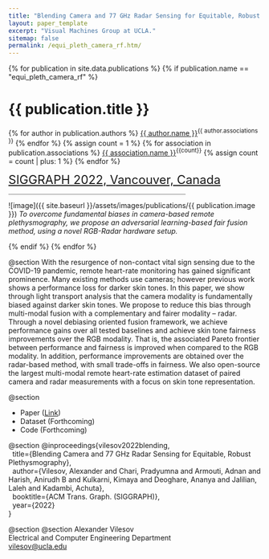 ```yaml
---
title: "Blending Camera and 77 GHz Radar Sensing for Equitable, Robust Plethysmography"
layout: paper_template
excerpt: "Visual Machines Group at UCLA."
sitemap: false
permalink: /equi_pleth_camera_rf.htm/
---
```


{% for publication in site.data.publications %}
{% if publication.name == "equi_pleth_camera_rf" %}

# {{ publication.title }}

{% for author in publication.authors %} [{{ author.name }}]({{author.link}})<sup>{{ author.associations }}</sup>
{% endfor %}
{% assign count = 1 %}
{% for association in publication.associations %} [{{ association.name }}]({{association.link}})<sup>{{count}}</sup> {% assign count = count | plus: 1 %}
{% endfor %}

<font color="gray" size="5"><a href="https://s2022.siggraph.org/">SIGGRAPH 2022, Vancouver, Canada</a></font>

<hr class="center" style="width: 70%; color: grey; height: 0.1px; background-color:grey;"/>

![image]({{ site.baseurl }}/assets/images/publications/{{ publication.image }})
*To overcome fundamental biases in camera-based remote plethysmography, we propose an adversarial learning-based fair fusion method, using a novel RGB-Radar hardware setup.*
<br>

{% endif %}
{% endfor %}

<!--

  1 Abstract
  2 Files
  3 Citations
  4 Press
  5 Contact
  6 FAQ
  7 Media

-->

@section
With the resurgence of non-contact vital sign sensing due to the COVID-19 pandemic, remote heart-rate monitoring has gained significant prominence. Many existing methods use cameras; however previous work shows a performance loss for darker skin tones. In this paper, we show through light transport analysis that the camera modality is fundamentally biased against darker skin tones. We propose to reduce this bias through multi-modal fusion with a complementary and fairer modality – radar. Through a novel debiasing oriented fusion framework, we achieve performance gains over all tested baselines and achieve skin tone fairness improvements over the RGB modality. That is, the associated Pareto frontier between performance and fairness is improved when compared to the RGB modality. In addition, performance improvements are obtained over the radar-based method, with small trade-offs in fairness. We also open-source the largest multi-modal remote heart-rate estimation dataset of paired camera and radar measurements with a focus on skin tone representation.


@section
- Paper ([Link](https://drive.google.com/file/d/1c0h7UNYsZdO_QPr3feylZ0n6A5mAly6p/view?usp=sharing)) 
- Dataset (Forthcoming)
- Code (Forthcoming)

@section
@inproceedings{vilesov2022blending, \
  &nbsp; title={Blending Camera and 77 GHz Radar Sensing for Equitable, Robust Plethysmography}, \
  &nbsp; author={Vilesov, Alexander and Chari, Pradyumna and Armouti, Adnan and Harish, Anirudh B and Kulkarni, Kimaya and Deoghare, Ananya and Jalilian, Laleh and Kadambi, Achuta}, \
  &nbsp; booktitle={ACM Trans. Graph. (SIGGRAPH)}, \
  &nbsp; year={2022} \
}

@section
@section
Alexander Vilesov \
Electrical and Computer Engineering Department \
vilesov@ucla.edu
